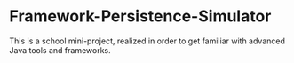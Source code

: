 # Framework-Persistence-Simulator
This is a school mini-project, realized in order to get familiar with advanced Java tools and frameworks.
